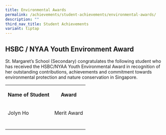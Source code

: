 ```yaml
---
title: Environmental Awards
permalink: /achievements/student-achievements/environmental-awards/
description: ""
third_nav_title: Student Achievements
variant: tiptap
---
```

<h2>HSBC / NYAA Youth Environment Award</h2>
<p>St. Margaret’s School (Secondary) congratulates the following student
who has received the HSBC/NYAA Youth Environmental Award in recognition
of her outstanding contributions, achievements and commitment towards environmental
protection and nature conservation in Singapore.</p>
<table>
<tbody>
<tr>
<th rowspan="1" colspan="1">
<p>Name of Student</p>
</th>
<th rowspan="1" colspan="1">
<p>Award</p>
</th>
</tr>
<tr>
<td rowspan="1" colspan="1">
<p>Jolyn Ho</p>
</td>
<td rowspan="1" colspan="1">
<p>Merit Award</p>
</td>
</tr>
<tr>
<td rowspan="1" colspan="1">
<p></p>
</td>
<td rowspan="1" colspan="1">
<p></p>
</td>
</tr>
</tbody>
</table>
<p></p>